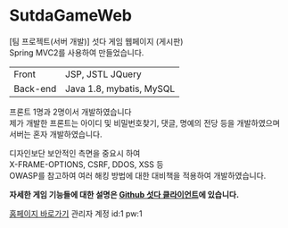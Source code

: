 # SutdaGameWeb
[팀 프로젝트(서버 개발)] 섯다 게임 웹페이지 (게시판)<br/>
Spring MVC2를 사용하여 만들었습니다.<br/>

<table>
 <tr>
   <td>Front</td>
   <td>JSP, JSTL JQuery</td>
 </tr>
 <tr>
   <td>Back-end</td>
   <td>Java 1.8, mybatis, MySQL</td>
 </tr>
 </table>

프론트 1명과 2명이서 개발하였습니다 <br/>
제가 개발한 프론트는 아이디 및 비밀번호찾기, 댓글, 명예의 전당 등을 개발하였으며 <br/>
서버는 혼자 개발하였습니다.<br>

디자인보단 보안적인 측면을 중요시 하여 <br>
X-FRAME-OPTIONS, CSRF, DDOS, XSS 등 <br>
OWASP를 참고하여 여러 해킹 방법에 대한 대비책을 적용하여 개발하였습니다.


**자세한 게임 기능들에 대한 설명은 <a href="https://github.com/dbtjsdlf222/SutdaGameClient">Github 섯다 클라이언트</a>에 있습니다.**


<a href="http://sunx.cafe24.com/">홈페이지 바로가기</a> 관리자 계정 id:1 pw:1
